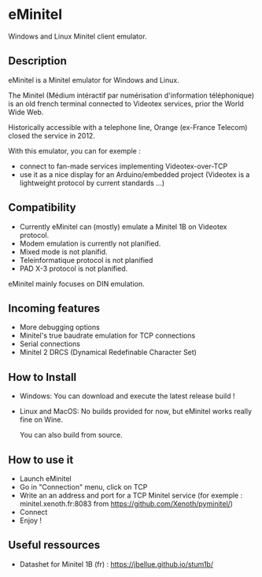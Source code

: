 # eMinitel
Windows and Linux Minitel client emulator.
## Description
eMinitel is a Minitel emulator for Windows and Linux.

The Minitel (Médium intéractif par numérisation d'information téléphonique) is an old french terminal connected to Videotex services, prior the World Wide Web.

Historically accessible with a telephone line, Orange (ex-France Telecom) closed the service in 2012.

With this emulator, you can for exemple : 
- connect to fan-made services implementing Videotex-over-TCP
- use it as a nice display for an Arduino/embedded project (Videotex is a lightweight protocol by current standards ...)
## Compatibility
- Currently eMinitel can (mostly) emulate a Minitel 1B on Videotex protocol.
- Modem emulation is currently not planified.
- Mixed mode is not planifid.
- Teleinformatique protocol is not planified
- PAD X-3 protocol is not planified.

eMinitel mainly focuses on DIN emulation.
## Incoming features
- More debugging options
- Minitel's true baudrate emulation for TCP connections
- Serial connections
- Minitel 2 DRCS (Dynamical Redefinable Character Set)
## How to Install
- Windows: You can download and execute the latest release build !
- Linux and MacOS: No builds provided for now, but eMinitel works really fine on Wine.

  You can also build from source.
## How to use it
- Launch eMinitel
- Go in "Connection" menu, click on TCP
- Write an an address and port for a TCP Minitel service (for exemple : minitel.xenoth.fr:8083 from https://github.com/Xenoth/pyminitel/)
- Connect
- Enjoy !
## Useful ressources
- Datashet for Minitel 1B (fr) : https://jbellue.github.io/stum1b/
